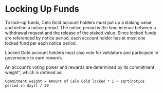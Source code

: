 # Locking Up Funds

To lock-up funds, Celo Gold account holders must put up a staking value and define a notice period. The notice period is the time interval between a withdrawal request and the release of the staked value. Since locked funds are referenced by notice period, each account holder has at most one locked fund per each notice period.

Locked Gold account holders must also vote for validators and participate in governance to earn rewards.

An account’s voting power and rewards are determined by its commitment weight”, which is defined as:

`Commitment weight = Amount of Celo Gold locked * 1 + sqrt(notice period in days) / 30`
